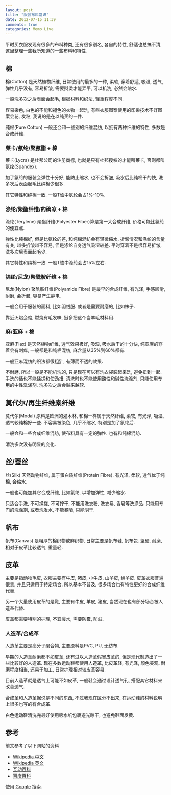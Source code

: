 ```yaml
---
layout: post
title: "服装布料常识"
date: 2012-07-15 11:39
comments: true
categories: Memo Live
---
```


平时买衣服发现有很多的布料种类, 还有很多别名, 各自的特性, 舒适也总搞不清, 这里整理一些我所知道的一些布料和特性.


棉
----

棉(Cotton) 是天然植物纤维, 日常使用的最多的一种, 柔软, 穿着舒适, 吸湿, 透气, 弹性几乎没有, 容易折皱, 需要熨烫才能弄平, 可以机洗, 必然会缩水.

一般洗多次之后表面会起毛, 根据材料和织法, 轻重程度不同.

容易染色, 白色的不能和褪色的衣物一起洗, 有些衣服图案使用的印染技术不好图案会花, 发粘, 我说的是在以纯买的一件.

<!-- more -->

纯棉(Pure Cotton) 一般还会和一些别的纤维混纺, 以拥有两种纤维的特性, 多数是合成纤维.


### 莱卡/氨纶/聚氨酯 + 棉

莱卡(Lycra) 是杜邦公司的注册商标, 也就是只有杜邦授权的才能叫莱卡, 否则都叫氨纶(Spandex). 

加了氨纶的服装会弹性十分好, 能防止缩水, 也不会折皱, 吸水后比纯棉干的快, 洗多次后表面起毛比纯棉少很多.

其它特性和纯棉一致. 一般T恤中氨纶会占1%-10%.


### 涤纶/聚酯纤维/的确凉 + 棉

涤纶(Terylene) 聚酯纤维(Polyester Fiber)算是第一大合成纤维, 价格可能比氨纶的便宜点.

弹性比纯棉好, 但是比氨纶的差, 和纯棉混纺会有轻微缩水, 折皱情况和涤纶的含量有关, 越多折皱越不容易, 但是涤纶自身透气吸湿较差. 平时穿着不是很容易折皱, 洗多次后表面起毛少.

其它特性和纯棉一致. 一般T恤中涤纶会占15%左右.


### 锦纶/尼龙/聚酰胺纤维 + 棉

尼龙(Nylon) 聚酰胺纤维(Polyamide Fibre) 是最早的合成纤维, 有光泽, 手感顺滑, 耐磨, 会折皱, 容易产生静电.

一般会用于服装的面料, 比如羽绒服. 或者是需要耐磨的, 比如袜子.

靠近火焰会缩, 燃烧有毛发味, 挺多把这个当羊毛材料用.


### 麻/亚麻 + 棉

亚麻(Flax) 是天然植物纤维, 透气效果极好, 吸湿, 吸水后干的十分快, 纯亚麻的穿着会有刺痒, 一般都是和纯棉混纺, 麻含量从35%到60%都有.

一般亚麻混纺的织法都很粗犷, 有薄而不透的效果.

不耐磨, 所以一般是不能机洗的, 只是现在可以有洗衣袋装起来洗, 避免扭到一起. 手洗的话也不能揉搓和使劲扭. 清洗时也不能使用酸性和碱性洗涤剂, 只能使用专用的中性洗涤剂. 洗多次之后会越来越软.


莫代尔/再生纤维素纤维
---------------------

莫代尔(Modal) 原料是欧洲的灌木林, 和棉一样属于天然纤维, 柔软, 有光泽, 吸湿, 透气较纯棉好一些. 不容易被染色, 几乎不缩水, 特别是加了氨纶后.

一般会和一些合成纤维混纺, 使布料具有一定的弹性. 也有和纯棉混纺.

清洗多次没有明显的变化.


丝/蚕丝
-------

丝(Silk) 天然动物纤维, 属于蛋白质纤维(Protein Fibre). 有光泽, 柔软, 透气优于纯棉, 会缩水.

一般也可能加其它合成纤维, 比如氨纶, 以增加弹性, 减少缩水.

只适合手洗, 不可揉搓, 不可拧干, 不能用洗衣粉, 洗衣皂, 香皂等洗涤品. 只能用专门的洗涤剂, 或者洗发水, 不能暴晒, 只能阴干.


帆布
----

帆布(Canvas) 是粗厚的棉织物或麻织物, 日常主要是帆布鞋, 帆布包. 坚硬, 耐磨, 相对于皮革比较透气, 重量轻.


皮革
----

主要是指动物毛皮, 衣服主要有牛皮, 猪皮, 小牛皮, 山羊皮, 绵羊皮. 皮革衣服普遍很贵, 并且只适用于特定场合, 所以基本不普及, 很多场合也有特性更好的合成纤维代替.

另一个大量使用皮革的是鞋, 主要有牛皮, 羊皮, 猪皮, 当然现在也有部分场合被人造革代替.

皮革都需要特别的护理, 不宜浸水, 需要防霉, 防蛀.


### 人造革/合成革

人造革主要是高分子聚合物, 主要原料是PVC, PU, 无纺布.

早期的人造革耐磨都不如皮革, 还有过以人造革假冒皮革的, 但是现代制造出了一些比较好的人造革. 现在多数运动鞋都使用人造革, 比皮革轻, 有光泽, 颜色美观, 耐磨程度相当, 还易于加工, 日常护理相对较皮革容易.

目前人造革就是透气上可能不如皮革, 一般鞋会通过设计透气孔, 搭配其它材料来改善透气.

合成革和人造革据说是不同的东西, 不过我现在区分不出来, 在运动鞋的材料说明上很多也写的有合成革.

白色运动鞋清洗完最好使用吸水纸包裹避光晾干, 也避免鞋面发黄.


参考
----

前文参考了以下网站的资料

-   [Wikipedia 中文](http://zh.wikipedia.org/)
-   [Wikipedia 英文](http://en.wikipedia.org/)
-   [互动百科](http://www.hudong.com/)
-   [百度百科](http://baike.baidu.com/)

使用 [Google](http://www.google.com/) 搜索.